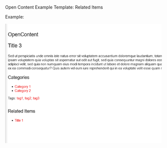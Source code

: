 Open Content Example Template: Related Items 

Example:

![CkEditor Options](template.png "Empty Base Template")

